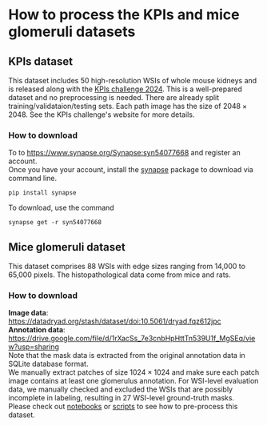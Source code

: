 # How to process the KPIs and mice glomeruli datasets
## KPIs dataset
This dataset includes 50 high-resolution WSIs of whole mouse kidneys and is released along with the [KPIs challenge 2024](https://sites.google.com/view/kpis2024/).
This is a well-prepared dataset and no preprocessing is needed. There are already split training/validataion/testing sets. Each path image has the size of $2048\times2048$. See the KPIs challenge's website for more details.
### How to download
To to https://www.synapse.org/Synapse:syn54077668 and register an account.  
Once you have your account, install the [synapse](https://pypi.org/project/synapse/) package to download via command line.
```shell
pip install synapse
```
To download, use the command
```shell
synapse get -r syn54077668
```

## Mice glomeruli dataset
This dataset comprises 88 WSIs with edge sizes ranging from 14,000 to 65,000 pixels. 
The histopathological data come from mice and rats.  
### How to download
**Image data**: https://datadryad.org/stash/dataset/doi:10.5061/dryad.fqz612jpc  
**Annotation data**: https://drive.google.com/file/d/1rXacSs_7e3cnbHpHttTn539U1f_MgSEq/view?usp=sharing  
Note that the mask data is extracted from the original annotation data in SQLite database format.  
We manually extract patches of size $1024\times1024$ and make sure each patch image contains at least one glomerulus annotation. 
For WSI-level evaluation data, we manually checked and excluded the WSIs that are possibly incomplete in labeling, resulting in 27 WSI-level ground-truth masks.  
Please check out [notebooks](notebooks) or [scripts](scripts) to see how to pre-process this dataset.
